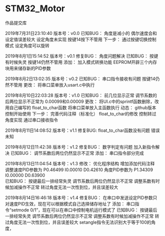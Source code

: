 ﻿# STM32_Motor
作品提交库

2019年7月31日23:10:40 版本号：v0.0
已知BUG：
   角度是减小的
   偶尔速度会和设定值误差较大
   设定角度未实现
   按键14按下不管用
下一步：
   通过按键切换控制模式
   设定角度可以旋转

2019年8月1日15:14:52 版本号：v0.1
修复BUG：
   角度问题解决
已知BUG：
   按键有时候失灵
   按键14仍然不管用
添加：
   加入模式转换功能
   EEPROM开辟三个内存块用来储存新的PID参数

2019年8月2日13:02:35 版本号：v0.2
已知BUG：
   串口指令接收有问题
   按键14仍然不管用
更改：
   将串口菜单放入usart.c中执行

2019年8月10日22:03:28 版本号：v1.0
已知BUG：
   前几位显示正常 调节系数的后两位显示不正常为 0.00099和0.00009
更改：
   将UI.c中的sprintf函数删除，改用自己编写的 float_to_char函数 
   将串口菜单放入主函数执行
动态：
   github版本控制开始使用 
下一步：
   完善代码注释（标准化）
   float_to_char的修改 
   控制转过角度实现 
   通过串口接收指令

2019年8月11日14:08:52 版本号：v1.1
修复BUG:
   float_to_char函数没有问题 错误未知

2019年8月12日11:42:38 版本号：v1.2
修复BUG： 
   数字判定有问题 加入新指令解决 
已知BUG：
   调节系数后两位仍然显示不正常
添加：
   串口指令部分完成

2019年8月13日11:04:54 版本号：v1.3
修改：
   优化程序结构
   增加添加代码注释
   调整速度PID参数为 P0.46499 I0.00010 D0.42610 角度PID参数为 P1.34309 I0.00000 D0.63900  
已知BUG：
   按键最后一排经常失灵
   调节系数后两位仍然显示不正常
   调整系数有时候加减操作不正常
   转过角度无法一次性到位，并且误差较大

2019年8月14日16:46:18 版本号：v1.4
修复BUG：
   在串口中发送设定PID参数只对速度PID生效，现在可以根据模式自己选择储存地址了
添加：
   串口指令“setmode 0/1”，现在可以在串口中控制电机运行模式了
已知BUG：
    按键最后一排经常失灵
   调节系数后两位仍然显示不正常
   调整系数有时候加减操作不正常
   转过角度无法一次性到位，并且误差较大
   setangle指令无法识别大于等于100的角度，